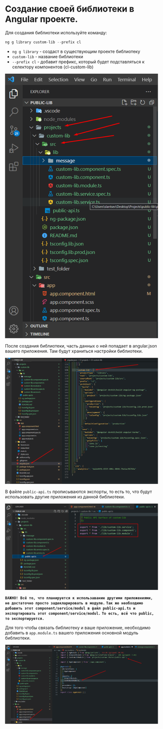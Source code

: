 # Создание своей библиотеки в Angular проекте.

Для создания библиотеки используйте команду:
```TypeScript
ng g library custom-lib --prefix cl
```
 - `ng g library` - создаст в существующим проекте библиотеку
 - `custom-lib` - название библиотеки
 - `--prefix cl` - добавит префикс, который будет подставляться к селектору компонентов (cl-custom-lib)

![library](./images/library.png)

После создания библиотеки, часть данных о ней попадает в angular.json вашего приложения. Там будут храниться настройки библиотеки.

![angular_json](./images/angular_json_lib.png)

В файле `public-api.ts` прописываются экспорты, то есть то, что будут использовать другие приложения из данной библиотеки.

![public_api](./images/public_api.png)

**`ВАЖНО! Всё то, что планируется к использаванию другими приложениями, не достаточно просто задекларировать в модуле.`**
**`Так же необходимо добавить этот component/service/modul в файл public-api.ts и экспортировать этот component/service/modul.`**
**`То есть, всё что public, то экспортируется.`**

Для того чтобы связать библиотеку и ваше приложение, необходимо добавить в `app.module.ts` вашего приложения основной модуль библиотеки.

![module](./images/module.png)